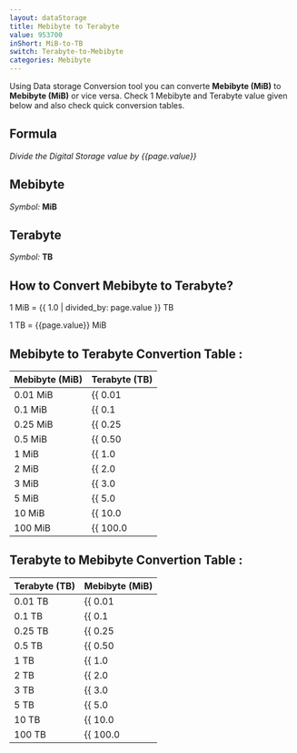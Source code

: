 ```yaml
---
layout: dataStorage
title: Mebibyte to Terabyte
value: 953700
inShort: MiB-to-TB
switch: Terabyte-to-Mebibyte
categories: Mebibyte
---
```


Using Data storage Conversion tool you can converte **Mebibyte (MiB)** to **Mebibyte (MiB)** or vice versa. Check 1 Mebibyte and Terabyte value given below and also check quick conversion tables.

## Formula
*Divide the Digital Storage value by {{page.value}}*

## Mebibyte
*Symbol:* **MiB**

## Terabyte
*Symbol:* **TB**

## How to Convert Mebibyte to Terabyte?

1 MiB = {{ 1.0 | divided_by: page.value }} TB

1 TB = {{page.value}} MiB


## Mebibyte to Terabyte Convertion Table :

| Mebibyte (MiB) | Terabyte (TB) |
| ---- | ---- |
| 0.01 MiB | {{ 0.01 | divided_by: page.value }} TB |
| 0.1 MiB | {{ 0.1 | divided_by: page.value }} TB |
| 0.25 MiB | {{ 0.25 | divided_by: page.value }} TB |
| 0.5 MiB | {{ 0.50 | divided_by: page.value }} TB |
| 1 MiB | {{ 1.0 | divided_by: page.value }} TB |
| 2 MiB | {{ 2.0 | divided_by: page.value }} TB |
| 3 MiB | {{ 3.0 | divided_by: page.value }} TB |
| 5 MiB | {{ 5.0 | divided_by: page.value }} TB |
| 10 MiB | {{ 10.0 | divided_by: page.value }} TB |
| 100 MiB | {{ 100.0 | divided_by: page.value }} TB |

## Terabyte to Mebibyte Convertion Table :

| Terabyte (TB) | Mebibyte (MiB) |
| ---- | ---- |
| 0.01 TB | {{ 0.01 | times: page.value }} MiB |
| 0.1 TB | {{ 0.1 | times: page.value }} MiB |
| 0.25 TB | {{ 0.25 | times: page.value }} MiB |
| 0.5 TB | {{ 0.50 | times: page.value }} MiB |
| 1 TB | {{ 1.0 | times: page.value }} MiB |
| 2 TB | {{ 2.0 | times: page.value }} MiB |
| 3 TB | {{ 3.0 | times: page.value }} MiB |
| 5 TB | {{ 5.0 | times: page.value }} MiB |
| 10 TB | {{ 10.0 | times: page.value }} MiB |
| 100 TB | {{ 100.0 | times: page.value }} MiB |


<script>
document.getElementById('selectInput')[9].selected = true
document.getElementById('selectOutput')[16].selected = true
</script>

